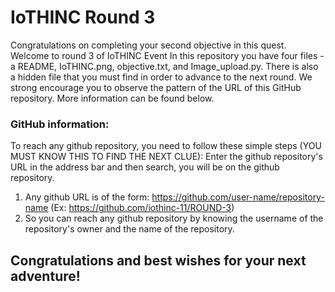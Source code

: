 # IoTHINC Round 3
Congratulations on completing your second objective in this quest. Welcome to round 3 of IoTHINC Event
In this repository you have four files - a README, IoTHINC.png, objective.txt, and Image_upload.py. There is also a hidden file that you must find in order to advance to the next round. We strong encourage you to observe the pattern of the URL of this GitHub repository. More information can be found below.


### GitHub information:
To reach any github repository, you need to follow these simple steps (YOU MUST KNOW THIS TO FIND THE NEXT CLUE):
Enter the github repository's URL in the address bar and then search, you will be on the github repository.
1. Any github URL is of the form: https://github.com/user-name/repository-name (Ex: https://github.com/iothinc-11/ROUND-3)
2. So you can reach any github repository by knowing the username of the repository's owner and the name of the repository.

## Congratulations and best wishes for your next adventure!
